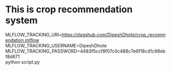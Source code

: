 # This is crop recommendation system

MLFLOW_TRACKING_URI=https://dagshub.com/DipeshDhote/crop_recommendation.mlflow \
MLFLOW_TRACKING_USERNAME=DipeshDhote \
MLFLOW_TRACKING_PASSWORD=4483f5ccf8f07c0c488c7e6f18cd1c98ebf8d671 \
python script.py